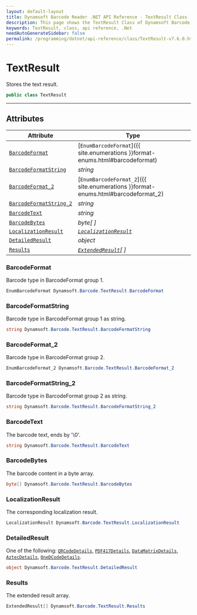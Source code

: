 ```yaml
---
layout: default-layout
title: Dynamsoft Barcode Reader .NET API Reference - TextResult Class
description: This page shows the TextResult Class of Dynamsoft Barcode Reader for .NET SDK.
keywords: TextResult, class, api reference, .Net
needAutoGenerateSidebar: false
permalink: /programming/dotnet/api-reference/class/TextResult-v7.6.0.html
---
```



# TextResult
Stores the text result.

```C#
public class TextResult
```  
  
---
  

## Attributes
  
| Attribute | Type |
|---------- | ---- |
| [`BarcodeFormat`](#barcodeformat) | [`EnumBarcodeFormat`]({{ site.enumerations }}format-enums.html#barcodeformat) |
| [`BarcodeFormatString`](#barcodeformatstring) | *string* |
| [`BarcodeFormat_2`](#barcodeformat_2) | [`EnumBarcodeFormat_2`]({{ site.enumerations }}format-enums.html#barcodeformat_2) |
| [`BarcodeFormatString_2`](#barcodeformatstring_2) | *string* |
| [`BarcodeText`](#barcodetext) | *string* |
| [`BarcodeBytes`](#barcodebytes) | *byte[ ]* |
| [`LocalizationResult`](#localizationresult) | *[`LocalizationResult`](LocalizationResult.md)* |
| [`DetailedResult`](#detailedresult) | *object* |
| [`Results`](#results) | *[`ExtendedResult`](ExtendedResult.md)[ ]* |


### BarcodeFormat
Barcode type in BarcodeFormat group 1.

```C#
EnumBarcodeFormat Dynamsoft.Barcode.TextResult.BarcodeFormat
```

### BarcodeFormatString
Barcode type in BarcodeFormat group 1 as string.

```C#
string Dynamsoft.Barcode.TextResult.BarcodeFormatString
```

### BarcodeFormat_2
Barcode type in BarcodeFormat group 2.

```C#
EnumBarcodeFormat_2 Dynamsoft.Barcode.TextResult.BarcodeFormat_2
```

### BarcodeFormatString_2
Barcode type in BarcodeFormat group 2 as string.

```C#
string Dynamsoft.Barcode.TextResult.BarcodeFormatString_2
```

### BarcodeText
The barcode text, ends by '\0'.

```C#
string Dynamsoft.Barcode.TextResult.BarcodeText
```

### BarcodeBytes
The barcode content in a byte array.

```C#
byte[] Dynamsoft.Barcode.TextResult.BarcodeBytes
```

### LocalizationResult
The corresponding localization result.

```C#
LocalizationResult Dynamsoft.Barcode.TextResult.LocalizationResult
```

### DetailedResult
One of the following: [`QRCodeDetails`](QRCodeDetails.md), [`PDF417Details`](PDF417Details.md), [`DataMatrixDetails`](DataMatrixDetails.md), [`AztecDetails`](AztecDetails.md), [`OneDCodeDetails`](OneDCodeDetails.md).

```C#
object Dynamsoft.Barcode.TextResult.DetailedResult
```

### Results
The extended result array.

```C#
ExtendedResult[] Dynamsoft.Barcode.TextResult.Results
```
